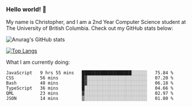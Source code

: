 ### Hello world! 👋
My name is Christopher, and I am a 2nd Year Computer Science student at The University of British Columbia. 
Check out my GitHub stats below: 

![Anurag's GitHub stats](https://github-readme-stats.vercel.app/api?username=chrishadrian&hide=contribs,issues&count_private=true&show_icons=true&theme=tokyonight)

[![Top Langs](https://github-readme-stats.vercel.app/api/top-langs/?username=chrishadrian&layout=compact&theme=tokyonight&langs_count=4)](https://github.com/anuraghazra/github-readme-stats)

What I am currently doing:
<!--START_SECTION:waka-->

```text
JavaScript   9 hrs 55 mins   ███████████████████░░░░░░   75.84 %
CSS          56 mins         █▓░░░░░░░░░░░░░░░░░░░░░░░   07.20 %
Bash         48 mins         █▓░░░░░░░░░░░░░░░░░░░░░░░   06.18 %
TypeScript   36 mins         █░░░░░░░░░░░░░░░░░░░░░░░░   04.66 %
QML          23 mins         ▓░░░░░░░░░░░░░░░░░░░░░░░░   02.97 %
JSON         14 mins         ▒░░░░░░░░░░░░░░░░░░░░░░░░   01.80 %
```

<!--END_SECTION:waka-->
<!-- [![willianrod's wakatime stats](https://github-readme-stats.vercel.app/api/wakatime?username=chrishadrian)](https://github.com/anuraghazra/github-readme-stats) -->

<!--
- 🔭 I’m currently working on ...
- 🌱 I’m currently learning ...
- 👯 I’m looking to collaborate on ...
- 🤔 I’m looking for help with ...
- 💬 Ask me about ...
- 📫 How to reach me: ...
- 😄 Pronouns: ...
- ⚡ Fun fact: ...
-->

